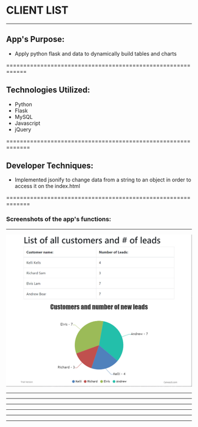 # CLIENT LIST

------------------------------------------------------------

## App's Purpose:
- Apply python flask and data to dynamically build tables and charts 

============================================================

## Technologies Utilized:
- Python
- Flask
- MySQL
- Javascript
- jQuery

=============================================================

## Developer Techniques:
- Implemented jsonify to change data from a string to an 
  object in order to access it on the index.html

=============================================================

 ### Screenshots of the app's functions:


--------------------------------------------------------------

![final product](clients1.jpg)



--------------------------------------------------------------

--------------------------------------------------------------

--------------------------------------------------------------

--------------------------------------------------------------

--------------------------------------------------------------

--------------------------------------------------------------

